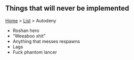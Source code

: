 Things that will **never** be implemented
-----------------------------------------

[Home](../../README.md) > [List](list.md) > Autodeny

- Roshan hero
- “Weeaboo shit”
- Anything that messes respawns
- Lags
- Fuck phantom lancer
